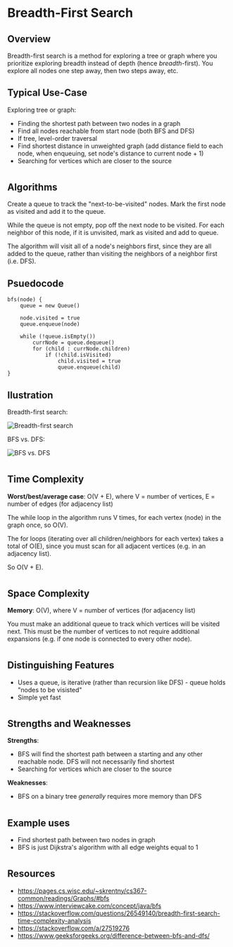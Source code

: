 # Breadth-First Search
## Overview

Breadth-first search is a method for exploring a tree or graph where you prioritize exploring breadth instead of depth (hence _breadth_-first). You explore all nodes one step away, then two steps away, etc.

## Typical Use-Case

Exploring tree or graph:
- Finding the shortest path between two nodes in a graph
- Find all nodes reachable from start node (both BFS and DFS)
- If tree, level-order traversal
- Find shortest distance in unweighted graph (add distance field to each node, when enqueuing, set node's distance to current node + 1)
- Searching for vertices which are closer to the source

#
## Algorithms

Create a queue to track the "next-to-be-visited" nodes. Mark the first node as visited and add it to the queue.

While the queue is not empty, pop off the next node to be visited. For each neighbor of this node, if it is unvisited, mark as visited and add to queue.

The algorithm will visit all of a node's neighbors first, since they are all added to the queue, rather than visiting the neighbors of a neighbor first (i.e. DFS).

## Psuedocode

```
bfs(node) {
    queue = new Queue()

    node.visited = true
    queue.enqueue(node)

    while (!queue.isEmpty())
        currNode = queue.dequeue()
        for (child : currNode.children)
            if (!child.isVisited)
                child.visited = true
                queue.enqueue(child)
}
```

## Ilustration

Breadth-first search:

![Breadth-first search](https://upload.wikimedia.org/wikipedia/commons/4/46/Animated_BFS.gif?20070330182553)

BFS vs. DFS:

![BFS vs. DFS](https://miro.medium.com/max/1280/1*GT9oSo0agIeIj6nTg3jFEA.gif)

#
## Time Complexity
**Worst/best/average case**: O(V + E), where V = number of vertices, E = number of edges (for adjacency list)

The while loop in the algorithm runs V times, for each vertex (node) in the graph once, so O(V).

The for loops (iterating over all children/neighbors for each vertex) takes a total of O(E), since you must scan for all adjacent vertices (e.g. in an adjacency list).

So O(V + E).

#
## Space Complexity
**Memory**: O(V), where V = number of vertices (for adjacency list)

You must make an additional queue to track which vertices will be visited next. This must be the number of vertices to not require additional expansions (e.g. if one node is connected to every other node).

#
## Distinguishing Features
- Uses a queue, is iterative (rather than recursion like DFS) - queue holds "nodes to be visisted"
- Simple yet fast

#
## Strengths and Weaknesses

**Strengths**:
- BFS will find the shortest path between a starting and any other reachable node. DFS will not necessarily find shortest
- Searching for vertices which are closer to the source

**Weaknesses**:
- BFS on a binary tree _generally_ requires more memory than DFS

#
## Example uses
- Find shortest path between two nodes in graph
- BFS is just Dijkstra's algorithm with all edge weights equal to 1 

#
## Resources
- https://pages.cs.wisc.edu/~skrentny/cs367-common/readings/Graphs/#bfs
- https://www.interviewcake.com/concept/java/bfs
- https://stackoverflow.com/questions/26549140/breadth-first-search-time-complexity-analysis
- https://stackoverflow.com/a/27519276
- https://www.geeksforgeeks.org/difference-between-bfs-and-dfs/

#